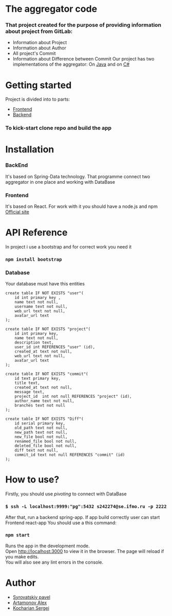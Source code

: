  
# The aggregator code 


### That project created for the purpose of providing information about project from GitLab:
- Information about Project
- Information about Author
- All project's Commit
- Information about Difference between Commit
Our project has two implementations of the aggregator:
On [Java](https://github.com/KACHANIX/Aggregator) and on [C#](https://github.com/ArtamonovAlex/GitLabCrawler)

# Getting started
Project is divided into to parts:
- [Frontend](https://github.com/Pantelonia/Aggregator)
- [Backend](https://github.com/Pantelonia/AggregatorBack)
### To kick-start clone repo and build the app

# Installation
### BackEnd
It's based on Spring-Data technology. That programme connect  two aggregator in one place and working with DataBase
### Frontend
It's based on React. For work with it you should have a node.js and npm [Official site](https://nodejs.org/en/)

# API Reference
In project i use a bootstrap and for correct work you need it
### `npm install bootstrap`
### Database
Your database must have this entities
```
create table IF NOT EXISTS "user"(
	id int primary key ,
	name text not null,
	username text not null,
	web_url text not null,
	avatar_url text
);

create table IF NOT EXISTS "project"(
	id int primary key,
	name text not null,
	description text,
	user_id int REFERENCES "user" (id),
	created_at text not null,
	web_url text not null,
	avatar_url text
);

create table IF NOT EXISTS "commit"(
	id text primary key,
	title text,
	created_at text not null, 
	message text,
	project_id  int not null REFERENCES "project" (id),
	author_name text not null,
	branches text not null
);

create table IF NOT EXISTS "Diff"(
	id serial primary key,
	old_path text not null,
	new_path text not null,
	new_file bool not null,
	renamed_file bool not null,
	deleted_file bool not null,
	diff text not null,
	commit_id text not null REFERENCES "commit" (id)
);
```
# How to use?
Firstly, you should use *pivoting* to connect with DataBase
### `$ ssh -L localhost:9999:"pg":5432 s242274@se.ifmo.ru -p 2222`
After that, run a backend spring-app. If app build correctly user can start Frontend react-app
You should use a this command:
### `npm start`

Runs the app in the development mode.<br>
Open [http://localhost:3000](http://localhost:3000) to view it in the browser.
The page will reload if you make edits.<br>
You will also see any lint errors in the console.

# Author
- [Syrovatskiy pavel](https://github.com/Pantelonia)
- [Artamonov Alex](https://github.com/ArtamonovAlex)
- [Kocharian Sergei](https://github.com/KACHANIX)



